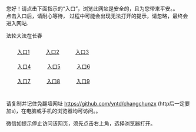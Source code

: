 您好！请点击下面指示的“入口”，浏览此网站是安全的，且为您带来平安。。 <br/>
点击入口后，请耐心等待， 过程中可能会出现无法打开的提示，请忽略，最终会进入网站. </br>

法轮大法在长春<br/>
<div style="padding:10px"><a style="margin:20px" target="_blank" href="https://d21jvvfcpxgr0j.cloudfront.net/2Qpsp?emfuio" id="ccLink1" rel="nofollow">入口1</a> <a target="_blank" style="margin:20px" href="https://d2lo8j68q3qhy.cloudfront.net/2Qpsp?lmyolhpl" id="ccLink2" rel="nofollow">入口2</a> <a style="margin:20px" target="_blank" href="https://d186y97x1n6px5.cloudfront.net/2Qpsp?ololk" id="ccLink3" rel="nofollow">入口3</a></div>

<div style="padding:10px" ><a style="margin:20px" target="_blank" href="https://d21jvvfcpxgr0j.cloudfront.net/2Qpsp?emfuio" id="ccLink4" rel="nofollow">入口4</a> <a style="margin:20px" href="https://d2lo8j68q3qhy.cloudfront.net/2Qpsp?lmyolhpl" target="_blank" id="ccLink5" rel="nofollow">入口5</a> <a style="margin:20px" href="https://d186y97x1n6px5.cloudfront.net/2Qpsp?ololk" target="_blank" id="ccLink6" rel="nofollow">入口6</a></div>

<div style="padding:10px"><a style="margin:20px" target="_blank" href="https://d21jvvfcpxgr0j.cloudfront.net/2Qpsp?emfuio" id="ccLink7" rel="nofollow">入口7</a> <a style="margin:20px" href="https://d2lo8j68q3qhy.cloudfront.net/2Qpsp?lmyolhpl" target="_blank" id="ccLink8" rel="nofollow">入口8</a> <a style="margin:20px" target="_blank" href="https://d186y97x1n6px5.cloudfront.net/2Qpsp?ololk" id="ccLink9" rel="nofollow">入口9</a></div>

<br/>



请复制并记住免翻墙网址 https://github.com/yntd/changchunzx (http后一定要加s)，在电脑或手机的浏览器均可访问。。<br/>

微信如提示停止访问该网页，须先点击右上角，选择浏览器打开。
